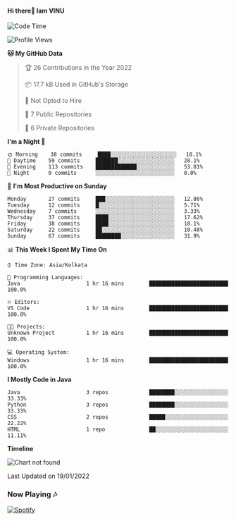#### Hi there👋 Iam VINU


<!--START_SECTION:waka-->
![Code Time](http://img.shields.io/badge/Code%20Time-2%20hrs%2036%20mins-blue)

![Profile Views](http://img.shields.io/badge/Profile%20Views-0-blue)

**🐱 My GitHub Data** 

> 🏆 26 Contributions in the Year 2022
 > 
> 📦 17.7 kB Used in GitHub's Storage 
 > 
> 🚫 Not Opted to Hire
 > 
> 📜 7 Public Repositories 
 > 
> 🔑 6 Private Repositories  
 > 
**I'm a Night 🦉** 

```text
🌞 Morning    38 commits     ████░░░░░░░░░░░░░░░░░░░░░   18.1% 
🌆 Daytime    59 commits     ███████░░░░░░░░░░░░░░░░░░   28.1% 
🌃 Evening    113 commits    █████████████░░░░░░░░░░░░   53.81% 
🌙 Night      0 commits      ░░░░░░░░░░░░░░░░░░░░░░░░░   0.0%

```
📅 **I'm Most Productive on Sunday** 

```text
Monday       27 commits     ███░░░░░░░░░░░░░░░░░░░░░░   12.86% 
Tuesday      12 commits     █░░░░░░░░░░░░░░░░░░░░░░░░   5.71% 
Wednesday    7 commits      ░░░░░░░░░░░░░░░░░░░░░░░░░   3.33% 
Thursday     37 commits     ████░░░░░░░░░░░░░░░░░░░░░   17.62% 
Friday       38 commits     ████░░░░░░░░░░░░░░░░░░░░░   18.1% 
Saturday     22 commits     ██░░░░░░░░░░░░░░░░░░░░░░░   10.48% 
Sunday       67 commits     ████████░░░░░░░░░░░░░░░░░   31.9%

```


📊 **This Week I Spent My Time On** 

```text
⌚︎ Time Zone: Asia/Kolkata

💬 Programming Languages: 
Java                     1 hr 16 mins        █████████████████████████   100.0%

🔥 Editors: 
VS Code                  1 hr 16 mins        █████████████████████████   100.0%

🐱‍💻 Projects: 
Unknown Project          1 hr 16 mins        █████████████████████████   100.0%

💻 Operating System: 
Windows                  1 hr 16 mins        █████████████████████████   100.0%

```

**I Mostly Code in Java** 

```text
Java                     3 repos             ████████░░░░░░░░░░░░░░░░░   33.33% 
Python                   3 repos             ████████░░░░░░░░░░░░░░░░░   33.33% 
CSS                      2 repos             █████░░░░░░░░░░░░░░░░░░░░   22.22% 
HTML                     1 repo              ██░░░░░░░░░░░░░░░░░░░░░░░   11.11%

```


**Timeline**

![Chart not found](https://raw.githubusercontent.com/VinuXD/VinuXD/master/charts/bar_graph.png) 


 Last Updated on 19/01/2022
<!--END_SECTION:waka-->

### Now Playing 🎶

[![Spotify](https://spotifyxd.vercel.app/api/spotify?background_color=0d1117&border_color=ffffff)](https://open.spotify.com/user/31a2knpxmuez2uo44wigmbqxjapy)

